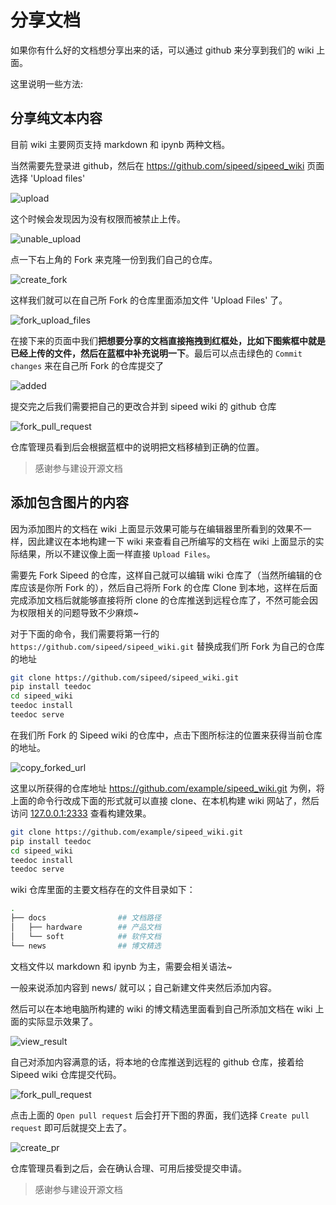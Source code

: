 # 分享文档

如果你有什么好的文档想分享出来的话，可以通过 github 来分享到我们的 wiki 上面。

这里说明一些方法:

## 分享纯文本内容

目前 wiki 主要网页支持 markdown 和 ipynb 两种文档。

当然需要先登录进 github，然后在 https://github.com/sipeed/sipeed_wiki 页面选择 'Upload files'

![upload](./assets/upload.png)

这个时候会发现因为没有权限而被禁止上传。

![unable_upload](./assets/unable_upload.png)

点一下右上角的 Fork 来克隆一份到我们自己的仓库。

![create_fork](./assets/create_fork.png)

这样我们就可以在自己所 Fork 的仓库里面添加文件 'Upload Files' 了。

![fork_upload_files](./assets/fork_upload_files.png)

在接下来的页面中我们**把想要分享的文档直接拖拽到红框处，比如下图紫框中就是已经上传的文件，然后在蓝框中补充说明一下**。最后可以点击绿色的 `Commit changes` 来在自己所 Fork 的仓库提交了

![added](./assets/added.png)

提交完之后我们需要把自己的更改合并到 sipeed wiki 的 github 仓库

![fork_pull_request](./assets/fork_pull_request.png)

仓库管理员看到后会根据蓝框中的说明把文档移植到正确的位置。

> 感谢参与建设开源文档

## 添加包含图片的内容

因为添加图片的文档在 wiki 上面显示效果可能与在编辑器里所看到的效果不一样，因此建议在本地构建一下 wiki 来查看自己所编写的文档在 wiki 上面显示的实际结果，所以不建议像上面一样直接 `Upload Files`。

需要先 Fork Sipeed 的仓库，这样自己就可以编辑 wiki 仓库了（当然所编辑的仓库应该是你所 Fork 的），然后自己将所 Fork 的仓库 Clone 到本地，这样在后面完成添加文档后就能够直接将所 clone 的仓库推送到远程仓库了，不然可能会因为权限相关的问题导致不少麻烦~

对于下面的命令，我们需要将第一行的 `https://github.com/sipeed/sipeed_wiki.git` 替换成我们所 Fork 为自己的仓库的地址

```bash
git clone https://github.com/sipeed/sipeed_wiki.git
pip install teedoc
cd sipeed_wiki
teedoc install
teedoc serve
```

在我们所 Fork 的 Sipeed wiki 的仓库中，点击下图所标注的位置来获得当前仓库的地址。

![copy_forked_url](./assets/copy_forked_url.png)

这里以所获得的仓库地址 https://github.com/example/sipeed_wiki.git 为例，将上面的命令行改成下面的形式就可以直接 clone、在本机构建 wiki 网站了，然后访问 [127.0.0.1:2333](127.0.0.1:2333) 查看构建效果。

```bash
git clone https://github.com/example/sipeed_wiki.git
pip install teedoc
cd sipeed_wiki
teedoc install
teedoc serve
```

wiki 仓库里面的主要文档存在的文件目录如下：

```bash
.
├── docs                ## 文档路径
│   ├── hardware        ## 产品文档
│   └── soft            ## 软件文档
└── news                ## 博文精选
```

文档文件以 markdown 和 ipynb 为主，需要会相关语法~

一般来说添加内容到 news/ 就可以；自己新建文件夹然后添加内容。

然后可以在本地电脑所构建的 wiki 的博文精选里面看到自己所添加文档在 wiki 上面的实际显示效果了。

![view_result](./assets/view_result.png)

自己对添加内容满意的话，将本地的仓库推送到远程的 github 仓库，接着给 Sipeed wiki 仓库提交代码。

![fork_pull_request](./assets/fork_pull_request.png)

点击上面的 `Open pull request` 后会打开下图的界面，我们选择 `Create pull request` 即可后就提交上去了。

![create_pr](./assets/create_pr.png)

仓库管理员看到之后，会在确认合理、可用后接受提交申请。

> 感谢参与建设开源文档